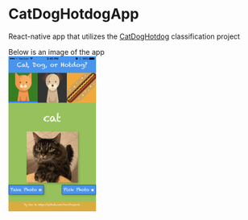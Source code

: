 # CatDogHotdogApp

React-native app that utilizes the [CatDogHotdog](https://github.com/DansProjects/CatDogHotdog) classification project

Below is an image of the app  
<img src="catdoghotdogapp.png" height="308" width="174"/>